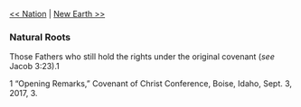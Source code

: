 [<< Nation](Nation.md)  |  [New Earth >>](New%20Earth.md)

### Natural Roots
Those Fathers who still hold the rights under the original covenant (*see* Jacob 3:23).1



1 “Opening Remarks,” Covenant of Christ Conference, Boise, Idaho, Sept. 3, 2017, 3.